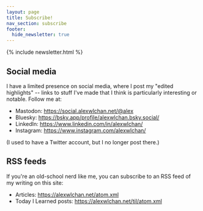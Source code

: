 ```yaml
---
layout: page
title: Subscribe!
nav_section: subscribe
footer:
  hide_newsletter: true
---
```

{% include newsletter.html %}

## Social media

I have a limited presence on social media, where I post my "edited highlights" -- links to stuff I've made that I think is particularly interesting or notable.
Follow me at:

*   Mastodon: <https://social.alexwlchan.net/@alex>
*   Bluesky: <https://bsky.app/profile/alexwlchan.bsky.social/>
*   LinkedIn: <https://www.linkedin.com/in/alexwlchan/>
*   Instagram: <https://www.instagram.com/alexwlchan/>

(I used to have a Twitter account, but I no longer post there.)

## RSS feeds

If you're an old-school nerd like me, you can subscribe to an RSS feed of my writing on this site:

*   Articles: <https://alexwlchan.net/atom.xml>
*   Today I Learned posts: <https://alexwlchan.net/til/atom.xml>
